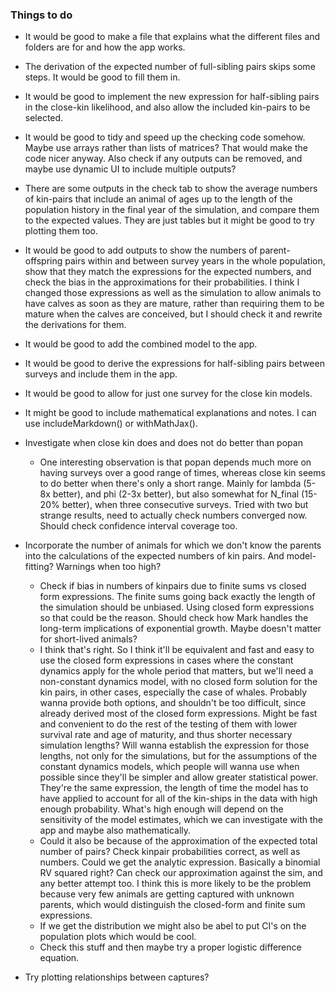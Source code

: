 ### Things to do

-   It would be good to make a file that explains what the different files and folders are for and how the app works.

-   The derivation of the expected number of full-sibling pairs skips some steps. It would be good to fill them in.

-   It would be good to implement the new expression for half-sibling pairs in the close-kin likelihood, and also allow the included kin-pairs to be selected.

-   It would be good to tidy and speed up the checking code somehow. Maybe use arrays rather than lists of matrices? That would make the code nicer anyway. Also check if any outputs can be removed, and maybe use dynamic UI to include multiple outputs?

-   There are some outputs in the check tab to show the average numbers of kin-pairs that include an animal of ages up to the length of the population history in the final year of the simulation, and compare them to the expected values. They are just tables but it might be good to try plotting them too.

-   It would be good to add outputs to show the numbers of parent-offspring pairs within and between survey years in the whole population, show that they match the expressions for the expected numbers, and check the bias in the approximations for their probabilities. I think I changed those expressions as well as the simulation to allow animals to have calves as soon as they are mature, rather than requiring them to be mature when the calves are conceived, but I should check it and rewrite the derivations for them.

-   It would be good to add the combined model to the app.

-   It would be good to derive the expressions for half-sibling pairs between surveys and include them in the app.

-   It would be good to allow for just one survey for the close kin models.

-   It might be good to include mathematical explanations and notes. I can use includeMarkdown() or withMathJax().

-   Investigate when close kin does and does not do better than popan

    -   One interesting observation is that popan depends much more on having surveys over a good range of times, whereas close kin seems to do better when there's only a short range. Mainly for lambda (5-8x better), and phi (2-3x better), but also somewhat for N_final (15-20% better), when three consecutive surveys. Tried with two but strange results, need to actually check numbers converged now. Should check confidence interval coverage too.

-   Incorporate the number of animals for which we don't know the parents into the calculations of the expected numbers of kin pairs. And model-fitting? Warnings when too high?

    -   Check if bias in numbers of kinpairs due to finite sums vs closed form expressions. The finite sums going back exactly the length of the simulation should be unbiased. Using closed form expressions so that could be the reason. Should check how Mark handles the long-term implications of exponential growth. Maybe doesn't matter for short-lived animals?
    -   I think that's right. So I think it'll be equivalent and fast and easy to use the closed form expressions in cases where the constant dynamics apply for the whole period that matters, but we'll need a non-constant dynamics model, with no closed form solution for the kin pairs, in other cases, especially the case of whales. Probably wanna provide both options, and shouldn't be too difficult, since already derived most of the closed form expressions. Might be fast and convenient to do the rest of the testing of them with lower survival rate and age of maturity, and thus shorter necessary simulation lengths? Will wanna establish the expression for those lengths, not only for the simulations, but for the assumptions of the constant dynamics models, which people will wanna use when possible since they'll be simpler and allow greater statistical power. They're the same expression, the length of time the model has to have applied to account for all of the kin-ships in the data with high enough probability. What's high enough will depend on the sensitivity of the model estimates, which we can investigate with the app and maybe also mathematically.
    -   Could it also be because of the approximation of the expected total number of pairs? Check kinpair probabilities correct, as well as numbers. Could we get the analytic expression. Basically a binomial RV squared right? Can check our approximation against the sim, and any better attempt too. I think this is more likely to be the problem because very few animals are getting captured with unknown parents, which would distinguish the closed-form and finite sum expressions.
    -   If we get the distribution we might also be abel to put CI's on the population plots which would be cool.
    -   Check this stuff and then maybe try a proper logistic difference equation.

-   Try plotting relationships between captures?
